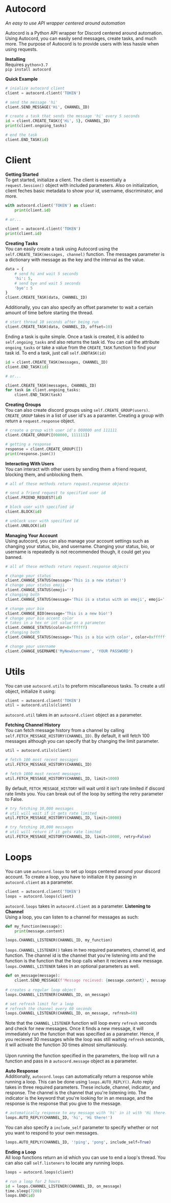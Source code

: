 # Autocord
_An easy to use API wrapper centered around automation_

Autocord is a Python API wrapper for Discord centered around automation. Using Autocord, you can easily send messages, create tasks, and much more. The purpose of Autocord is to provide users with less hassle when using requests.

**Installing**
<br>
Requires `python>3.7`
<br>
`pip install autocord`

**Quick Example**
```py
# inialize autocord client
client = autocord.client('TOKEN')

# send the message 'hi'
client.SEND_MESSAGE('Hi', CHANNEL_ID)

# create a task that sends the message 'hi' every 5 seconds
id = client.CREATE_TASK({'Hi', 5}, CHANNEL_ID)
print(client.ongoing_tasks)

# end the task
client.END_TASK(id)
```

# Client
**Getting Started**
<br>
To get started, initialize a client. The client is essentially a `request.Session()` object with included parameters. Also on initialization, client feches basic metadata to show your id, username, discriminator, and more. 
```py
with autocord.client('TOKEN') as client:
    print(client.id)

# or...
    
client = autocord.client('TOKEN')
print(client.id)
```

**Creating Tasks**
<br>
You can easily create a task using Autocord using the `self.CREATE_TASK(messages, channel)` function. The messages parameter is a dictionary with message as the key and the interval as the value. 
```py
data = {
    # send hi and wait 5 seconds
    'hi': 5,
    # send bye and wait 5 seconds
    'bye': 5
}
client.CREATE_TASK(data, CHANNEL_ID)
```
Additionally, you can also specify an offset parameter to wait a certain amount of time before starting the thread.
```py
# start thread 10 seconds after being run
client.CREATE_TASK(data, CHANNEL_ID, offset=10)
```
Ending a task is quite simple. Once a task is created, it is added to `self.ongoing_tasks` and also returns the task id. You can call the attribute `ongoing_tasks` or take a value from the `CREATE_TASK` function to find your task id. To end a task, just call `self.ENDTASK(id)`
```py
id = client.CREATE_TASK(messages, CHANNEL_ID)
client.END_TASK(id)

# or...

client.CREATE_TASK(messages, CHANNEL_ID)
for task in client.ongoing_tasks:
    client.END_TASK(task)
```
**Creating Groups**
<br>
You can also create discord groups using `self.CREATE_GROUP(users)`. `CREATE_GROUP` takes in a list of user id's as a paramter. Creating a group with return a `request.response` object.
```py
# create a group with user id's 000000 and 111111
client.CREATE_GROUP([000000, 111111])

# getting a response
response = client.CREATE_GROUP([])
print(response.json())
```
**Interacting With Users**
<br>
You can interact with other users by sending them a friend request, blocking them, and unblocking them.
```py
# all of these methods return request.response objects

# send a friend request to specified user id
client.FRIEND_REQUEST(id)

# block user with specified id
client.BLOCK(id)

# unblock user with specified id
client.UNBLOCK(id)
```

**Managing Your Account**
<br>
Using autocord, you can also manage your account settings such as changing your status, bio, and username. Changing your status, bio, or username is repeatedly is not recommended though, it could get you banned.
```py
# all of these methods return request.response objects

# change your status
client.CHANGE_STATUS(message='This is a new status!')
# change your status emoji
client.CHANGE_STATUS(emoji='')
# changing both
client.CHANGE_STATUS(message='This is a status with an emoji', emoji='')

# change your bio
client.CHANGE_BIO(message='This is a new bio!')
# change your bio accent color
# takes in a hex or int value as a parameter
client.CHANGE_STATUS(color=0xffffff)
# changing both
client.CHANGE_STATUS(message='This is a bio with color', color=0xffffff)

# change your username
client.CHANGE_USERNAME('MyNewUsername', 'YOUR PASSWORD')
```

# Utils
You can use `autocord.utils` to preform miscallaneous tasks. To create a util object, initialize it using:
```py
client = autocord.client('TOKEN')
util = autocord.utils(client)
```
`autocord.util` takes in an `autocord.client` object as a parameter.

**Fetching Channel History**
<br>
You can fetch message history from a channel by calling `self.FETCH_MESSAGE_HISTORY(CHANNEL_ID)`. By default, it will fetch 100 messages although you can specify that by changing the limit parameter.
```py
util = autocord.utils(client)

# fetch 100 most recent messages
util.FETCH_MESSAGE_HISTORY(CHANNEL_ID)

# fetch 1000 most recent messages
util.FETCH_MESSAGE_HISTORY(CHANNEL_ID, limit=1000)
```
By default, `FETCH_MESSAGE_HISTORY` will wait until it isn't rate limited if discord rate limits you. You can break out of the loop by setting the retry parameter to False.
```py
# try fetching 10,000 messages
# util will wait if it gets rate limited
util.FETCH_MESSAGE_HISTORY(CHANNEL_ID, limit=10000)

# try fetching 10,000 messages
# util will return if it gets rate limited
util.FETCH_MESSAGE_HISTORY(CHANNEL_ID, limit=10000, retry=False)
```

# Loops
You can use `autocord.loops` to set up loops centered around your discord account. To create a loop, you have to initialize it by passing in `autocord.client` as a parameter.
```py
client = autocord.client('TOKEN')
loops = autocord.loops(client)
```
`autocord.loops` takes in `autocord.client` as a parameter.
**Listening to Channel**
<br>
Using a loop, you can listen to a channel for messages as such:
```py
def my_function(message):
    print(message.content)

loops.CHANNEL_LISTENER(CHANNEL_ID, my_function)
```
`loops.CHANNEL_LISTENER()` takes in two required parameters, channel id, and function. The channel id is the channel that you're listening into and the function is the function that the loop calls when it recieves a new message. `loops.CHANNEL_LISTENER` takes in an optional parameters as well.
```py
def on_message(message):
    client.SEND_MESSAGE(f'Message recieved: {message.content}', message.channel.id)
    
# creates a regular loop object
loops.CHANNEL_LISTENER(CHANNEL_ID, on_message)

# set refresh limit for a loop
# refresh the channel every 60 seconds
loops.CHANNEL_LISTENER(CHANNEL_ID, on_message, refresh=60)
```
Note that the `CHANNEL_LISTENER` function will loop every `refresh` seconds and check for new messages. Once it finds a new message, it will immediately run the function that was specified as a parameter. Hence, if you recieved 30 messages while the loop was still waiting `refresh` seconds, it will activate the function 30 times almost simultaniously.
<br><br>
Upon running the function specified in the parameters, the loop will run a function and pass in a `autocord.message` object as a parameter. 

**Auto Response**
<br>
Additionally, `autocord.loops` can automatically return a response while running a loop. This can be done using `loops.AUTO_REPLY()`. Auto reply takes in three required parameters. These include, channel, indicator, and response. The channel is the channel that you're listening into. The indicator is the keyword that you're looking for in an message, and the response is the response that you give to the message.
```py
# automatically response to any message with 'hi' in it with 'Hi there!' on CHANNEL_ID
loops.AUTO_REPLY(CHANNEL_ID, 'hi', 'Hi there!')
```
You can also specify a `include_self` parameter to specify whether or not you want to respond to your own messages.
```py
loops.AUTO_REPLY(CHANNEL_ID, '!ping', 'pong', include_self=True)
```
**Ending a Loop**
<br>
All loop functions return an id which you can use to end a loop's thread. You can also call `self.listeners` to locate any running loops.
```py
loops = autocord.loops(client)

# run a loop for 2 hours
id = loops.CHANNEL_LISTENER(CHANNEL_ID, on_message)
time.sleep(7200)
loops.END(id)
```